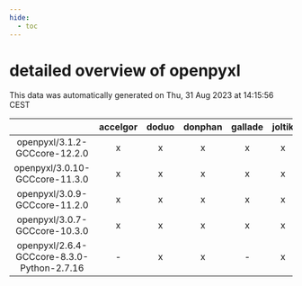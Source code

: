 ```yaml
---
hide:
  - toc
---
```


detailed overview of openpyxl
=============================


This data was automatically generated on Thu, 31 Aug 2023 at 14:15:56 CEST  

| |accelgor|doduo|donphan|gallade|joltik|skitty|swalot|victini|
| :---: | :---: | :---: | :---: | :---: | :---: | :---: | :---: | :---: |
|openpyxl/3.1.2-GCCcore-12.2.0|x|x|x|x|x|x|x|x|
|openpyxl/3.0.10-GCCcore-11.3.0|x|x|x|x|x|x|x|x|
|openpyxl/3.0.9-GCCcore-11.2.0|x|x|x|x|x|x|x|x|
|openpyxl/3.0.7-GCCcore-10.3.0|x|x|x|x|x|x|x|x|
|openpyxl/2.6.4-GCCcore-8.3.0-Python-2.7.16|-|x|x|-|x|x|-|x|
